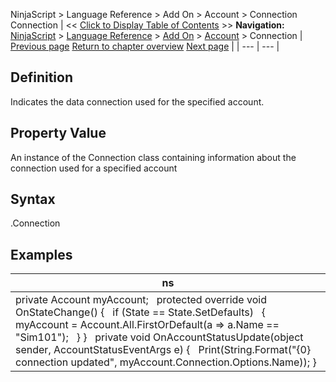 ﻿
NinjaScript > Language Reference > Add On > Account > Connection
Connection
| << [Click to Display Table of Contents](connection.md) >> **Navigation:**     [NinjaScript](ninjascript.md) > [Language Reference](language_reference_wip.md) > [Add On](add_on.md) > [Account](account_class.md) > Connection | [Previous page](change.md) [Return to chapter overview](account_class.md) [Next page](connectoptions.md) |
| --- | --- |
## Definition
Indicates the data connection used for the specified account.
 
## Property Value
An instance of the Connection class containing information about the connection used for a specified account
 
## Syntax
<Account>.Connection
## 
## Examples
| ns |
| --- |
| private Account myAccount;   protected override void OnStateChange() {    if (State == State.SetDefaults)    {        myAccount = Account.All.FirstOrDefault(a => a.Name == "Sim101");    } }   private void OnAccountStatusUpdate(object sender, AccountStatusEventArgs e) {    Print(String.Format("{0} connection updated", myAccount.Connection.Options.Name)); } |

